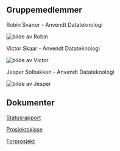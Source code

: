 ## Gruppemedlemmer

Robin Svanor - Anvendt Datateknologi

![bilde av Robin](https://github.com/jespersolbakken/gruppe19bp2021/raw/gh-pages/Bilder/robin.jpg)

Victor Skaar - Anvendt Datateknologi

![bilde av Victor](https://github.com/jespersolbakken/gruppe19bp2021/raw/gh-pages/Bilder/victor.jpg)

Jesper Solbakken - Anvendt Datateknologi

![bilde av Jesper](https://github.com/jespersolbakken/gruppe19bp2021/raw/gh-pages/Bilder/jesper.jpg)



## Dokumenter

[Statusrapport](https://github.com/jespersolbakken/gruppe19bp2021/raw/gh-pages/Filer/Statusrapport.pdf)

[Prosjektskisse](https://github.com/jespersolbakken/gruppe19bp2021/raw/gh-pages/Filer/Prosjektskisse.pdf)

[Forprosjekt]()
